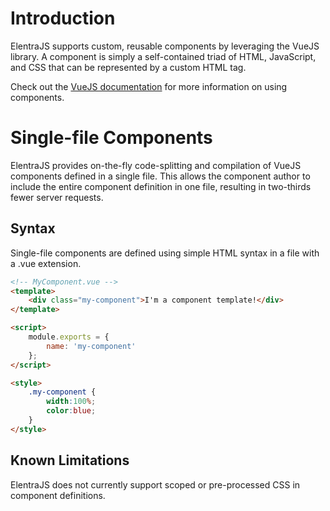# Introduction
ElentraJS supports custom, reusable components by leveraging the VueJS library.  A component is simply a self-contained triad of HTML, JavaScript, and CSS that can be represented by a custom HTML tag.

Check out the [VueJS documentation](https://vuejs.org/v2/guide/components.html) for more information on using components.

# Single-file Components
ElentraJS provides on-the-fly code-splitting and compilation of VueJS components defined in a single file.  This allows the component author to include the entire component definition in one file, resulting in two-thirds fewer server requests.

## Syntax
Single-file components are defined using simple HTML syntax in a file with a .vue extension.

```html
<!-- MyComponent.vue -->
<template>
    <div class="my-component">I'm a component template!</div>
</template>

<script>
    module.exports = {
        name: 'my-component'
    };
</script>

<style>
    .my-component {
        width:100%;
        color:blue;
    }
</style>
```

## Known Limitations
ElentraJS does not currently support scoped or pre-processed CSS in component definitions.